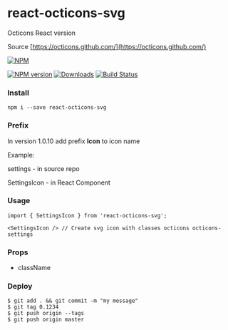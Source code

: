 # react-octicons-svg

Octicons React version

Source [https://octicons.github.com/](https://octicons.github.com/)

[![NPM](https://nodei.co/npm-dl/react-octicons-svg.png?months=1)](https://nodei.co/npm/react-octicons-svg/)

[![NPM version][npm-image]][npm-url]
[![Downloads][downloads-image]][npm-url]
[![Build Status](https://travis-ci.org/vaeum/react-octicons-svg.svg?branch=master)](https://travis-ci.org/vaeum/react-octicons-svg)

### Install

```
npm i --save react-octicons-svg
```

### Prefix

In version 1.0.10 add prefix **Icon** to icon name

Example:

settings - in source repo

SettingsIcon - in React Component


### Usage

```
import { SettingsIcon } from 'react-octicons-svg';

<SettingsIcon /> // Create svg icon with classes octicons octicons-settings
```

### Props

- className

### Deploy

```
$ git add . && git commit -m "my message"
$ git tag 0.1234
$ git push origin --tags
$ git push origin master
```

[downloads-image]: https://img.shields.io/npm/dm/react-octicons-svg.svg
[npm-url]: https://www.npmjs.com/package/react-octicons-svg
[npm-image]: https://img.shields.io/npm/v/react-octicons-svg.svg
